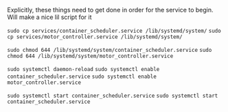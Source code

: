 Explicitly, these things need to get done in order for the service to begin. Will make a nice lil script for it

`sudo cp services/container_scheduler.service /lib/systemd/system/`
`sudo cp services/motor_controller.service /lib/systemd/system/`

`sudo chmod 644 /lib/systemd/system/container_scheduler.service`
`sudo chmod 644 /lib/systemd/system/motor_controller.service`

`sudo systemctl daemon-reload`
`sudo systemctl enable container_scheduler.service`
`sudo systemctl enable motor_controller.service`

`sudo systemctl start container_scheduler.service`
`sudo systemctl start container_scheduler.service`